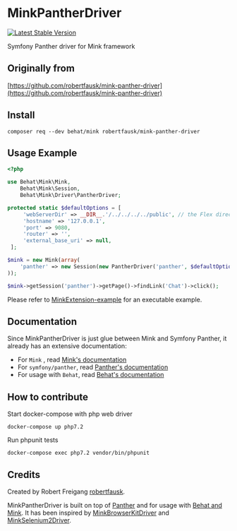 # MinkPantherDriver
[![Latest Stable Version](https://poser.pugx.org/coreshop/mink-panther-driver/v/stable.svg)](https://packagist.org/packages/coreshop/mink-panther-driver)

Symfony Panther driver for Mink framework

## Originally from

[https://github.com/robertfausk/mink-panther-driver](https://github.com/robertfausk/mink-panther-driver)

## Install

    composer req --dev behat/mink robertfausk/mink-panther-driver

Usage Example
-------------

```PHP
<?php

use Behat\Mink\Mink,
    Behat\Mink\Session,
    Behat\Mink\Driver\PantherDriver;

protected static $defaultOptions = [
     'webServerDir' => __DIR__.'/../../../../public', // the Flex directory structure
     'hostname' => '127.0.0.1',
     'port' => 9080,
     'router' => '',
     'external_base_uri' => null,
 ];

$mink = new Mink(array(
    'panther' => new Session(new PantherDriver('panther', $defaultOptions, [])),
));

$mink->getSession('panther')->getPage()->findLink('Chat')->click();
```

Please refer to [MinkExtension-example](https://github.com/Behat/MinkExtension-example) for an executable example.

## Documentation

Since MinkPantherDriver is just glue between Mink and Symfony Panther, it already has an extensive documentation:

* For `Mink` , read [Mink's documentation](http://mink.behat.org/en/latest/)
* For `symfony/panther`, read [Panther's documentation](https://github.com/symfony/panther)
* For usage with `Behat`, read [Behat's documentation](http://behat.org/en/latest/guides.html)

## How to contribute

Start docker-compose with php web driver

    docker-compose up php7.2

Run phpunit tests

    docker-compose exec php7.2 vendor/bin/phpunit

## Credits

Created by Robert Freigang [robertfausk](https://github.com/robertfausk).

MinkPantherDriver is built on top of [Panther](https://github.com/symfony/panther) and for usage with [Behat and Mink](http://behat.org/en/latest/cookbooks/integrating_symfony2_with_behat.html#initialising-behat). 
It has been inspired by [MinkBrowserKitDriver](https://github.com/minkphp/MinkBrowserKitDriver) and [MinkSelenium2Driver](https://github.com/minkphp/MinkSelenium2Driver).
